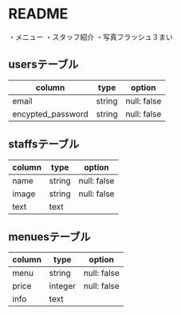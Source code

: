 # README
・メニュー
・スタッフ紹介
・写真フラッシュ３まい
## usersテーブル

|column|type|option|
|------|----|------|
|email|string|null: false|
|encypted_password|string|null: false|

## staffsテーブル

|column|type|option|
|------|----|------|
|name|string|null: false|
|image|string|null: false|
|text|text|

## menuesテーブル

|column|type|option|
|------|----|------|
|menu|string|null: false|
|price|integer|null: false|
|info|text|




